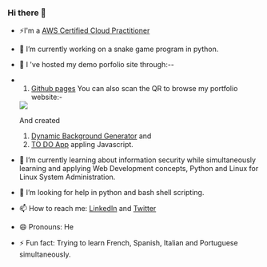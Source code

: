 ### Hi there 👋 

- ⚡I'm a <a href="https://www.credly.com/badges/e464173e-653d-4ab1-a62d-7d788874a5c1/public_url">AWS Certified Cloud 
     Practitioner</a>
- 🔭 I’m currently working on a snake game program in python.
- 🌱 I 've hosted my demo porfolio site through:--
- 1) <a href ="https://rupakbhandari.com.np/">Github pages</a>
  You can also scan the QR to browse my portfolio website:-
  <img src="https://rupakbhandari.com.np/" />
  
  
  And created
  
  1) <a href ="https://irkghub.github.io/BackgroundGenerator/">Dynamic Background Generator</a> and 
  2) <a href ="https://irkghub.github.io/thingsToDo">TO DO App</a> appling Javascript.
- 🌱 I’m currently learning about information security while simultaneously learning and applying Web Development concepts, Python and Linux for Linux System Administration.
- 🤔 I’m looking for help in python and bash shell scripting.
- 📫 How to reach me: <a href="https://www.linkedin.com/in/link-to-rupak/">LinkedIn</a> and <a href ="https://twitter.com/RupakTweetsHere">Twitter</a>
- 😄 Pronouns: He
- ⚡ Fun fact: Trying to learn French, Spanish, Italian and Portuguese simultaneously.

